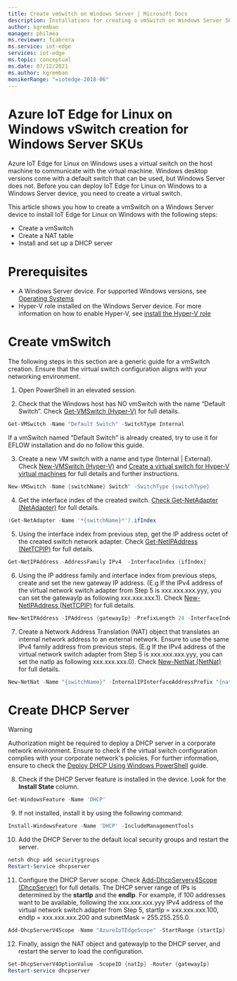 ```yaml
---
title: Create vmSwitch on Windows Server | Microsoft Docs
description: Installations for creating a vmSwitch on Windows Server SKUs
author: kgremban
manager: philmea
ms.reviewer: fcabrera
ms.service: iot-edge
services: iot-edge
ms.topic: conceptual
ms.date: 07/12/2021
ms.author: kgremban
monikerRange: "=iotedge-2018-06"
---
```


# Azure IoT Edge for Linux on Windows vSwitch creation for Windows Server SKUs 
Azure IoT Edge for Linux on Windows uses a virtual switch on the host machine to communicate with the virtual machine. Windows desktop versions come with a default switch that can be used, but Windows Server does not. Before you can deploy IoT Edge for Linux on Windows to a Windows Server device, you need to create a virtual switch.

This article shows you how to create a vmSwitch on a Windows Server device to install IoT Edge for Linux on Windows with the following steps:
- Create a vmSwitch
- Create a NAT table
- Install and set up a DHCP server

# Prerequisites
- A Windows Server device. For supported Windows versions, see [Operating Systems](support.md#operating-systems) 
- Hyper-V role installed on the Windows Server device. For more information on how to enable Hyper-V, see [install the Hyper-V role](/windows-server/virtualization/hyper-v/get-started/install-the-hyper-v-role-on-windows-server)

# Create vmSwitch 
The following steps in this section are a generic guide for a vmSwitch creation. Ensure that the virtual switch configuration aligns with your networking environment.

1. Open PowerShell in an elevated session.

2. Check that the Windows host has NO vmSwitch with the name “Default Switch”. Check [Get-VMSwitch (Hyper-V)](https://docs.microsoft.com/powershell/module/hyper-v/get-vmswitch?view=windowsserver2019-ps) for full details. 
 ```powershell
Get-VMSwitch -Name "Default Switch" -SwitchType Internal
```
If a vmSwitch named “Default Switch” is already created, try to use it for EFLOW installation and do no follow this guide.

3. Create a new VM switch with a name and type (Internal | External). Check [New-VMSwitch (Hyper-V)](https://docs.microsoft.com/powershell/module/hyper-v/new-vmswitch?view=windowsserver2019-ps) and [Create a virtual switch for Hyper-V virtual machines](https://docs.microsoft.com/windows-server/virtualization/hyper-v/get-started/create-a-virtual-switch-for-hyper-v-virtual-machines) for full details and further instructions.
 ```powershell
New-VMSwitch -Name {switchName} Switch" -SwitchType {switchType}
```

4. Get the interface index of the created switch. [Check Get-NetAdapter (NetAdapter)](https://docs.microsoft.com/powershell/module/netadapter/get-netadapter?view=windowsserver2019-ps) for full details. 
 ```powershell
(Get-NetAdapter -Name '*{switchName}*').ifIndex
```

5. Using the interface index from previous step, get the IP address octet of the created switch network adapter. Check [Get-NetIPAddress (NetTCPIP)](https://docs.microsoft.com/powershell/module/nettcpip/get-netipaddress?view=windowsserver2019-ps) for full details. 
 ```powershell
Get-NetIPAddress -AddressFamily IPv4  -InterfaceIndex {ifIndex}
```

6. Using the IP address family and interface index from previous steps, create and set the new gateway IP address.  (E.g If the IPv4 address of the virtual network switch adapter from Step 5 is xxx.xxx.xxx.yyy, you can set the gatewayIp as following xxx.xxx.xxx.1). Check [New-NetIPAddress (NetTCPIP)](https://docs.microsoft.com/powershell/module/nettcpip/new-netipaddress?view=windowsserver2019-ps) for full details.
 ```powershell
New-NetIPAddress -IPAddress {gatewayIp} -PrefixLength 24 -InterfaceIndex {ifIndex}
```

7. Create a Network Address Translation (NAT) object that translates an internal network address to an external network. Ensure to use the same IPv4 family address from previous steps. (E.g If the IPv4 address of the virtual network switch adapter from Step 5 is xxx.xxx.xxx.yyy, you can set the natIp as following xxx.xxx.xxx.0). Check [New-NetNat (NetNat)](https://docs.microsoft.com/powershell/module/netnat/new-netnat?view=windowsserver2019-ps) for full details. 
 ```powershell
New-NetNat -Name "{switchName}" -InternalIPInterfaceAddressPrefix "{natIp}/24"
```

# Create DHCP Server 

>[!WARNING]
>Authorization might be required to deploy a DHCP server in a corporate network environment. Ensure to check if the virtual switch configuration complies with your corporate network's policies. For further information, ensure to check the  [Deploy DHCP Using Windows PowerShell](https://docs.microsoft.com/windows-server/networking/technologies/dhcp/dhcp-deploy-wps) guide. 

8.	Check if the DHCP Server feature is installed in the device. Look for the **Install State** column.
 ```powershell
Get-WindowsFeature -Name 'DHCP'
```

9.	If not installed, install it by using the following command:
 ```powershell
Install-WindowsFeature -Name 'DHCP' -IncludeManagementTools
```

10.	Add the DHCP Server to the default local security groups and restart the server.
 ```powershell
netsh dhcp add securitygroups
Restart-Service dhcpserver
```

11.	Configure the DHCP Server scope. Check [Add-DhcpServerv4Scope (DhcpServer)](/powershell/module/dhcpserver/add-dhcpserverv4scope) for full details.  The DHCP server range of IPs is determined by the **startIp** and the **endIp**. For example,  if 100 addresses want to be available, following the xxx.xxx.xxx.yyy IPv4 address of the virtual network switch adapter from Step 5, startIp = xxx.xxx.xxx.100, endIp = xxx.xxx.xxx.200 and subnetMask = 255.255.255.0.
 ```powershell
Add-DhcpServerV4Scope -Name "AzureIoTEdgeScope" -StartRange {startIp} -EndRange {endIp} -SubnetMask {subnetMask} -State Active
```

12.	 Finally, assign the NAT object and gatewayIp to the DHCP server, and restart the server to load the configuration.
 ```powershell
 Set-DhcpServerV4OptionValue -ScopeID {natIp} -Router {gatewayIp}
Restart-service dhcpserver
```
